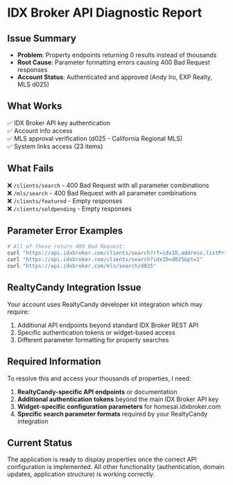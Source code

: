 # IDX Broker API Diagnostic Report

## Issue Summary
- **Problem**: Property endpoints returning 0 results instead of thousands
- **Root Cause**: Parameter formatting errors causing 400 Bad Request responses
- **Account Status**: Authenticated and approved (Andy Iro, EXP Realty, MLS d025)

## What Works
✅ IDX Broker API key authentication  
✅ Account info access  
✅ MLS approval verification (d025 - California Regional MLS)  
✅ System links access (23 items)  

## What Fails
❌ `/clients/search` - 400 Bad Request with all parameter combinations  
❌ `/mls/search` - 400 Bad Request with all parameter combinations  
❌ `/clients/featured` - Empty responses  
❌ `/clients/soldpending` - Empty responses  

## Parameter Error Examples
```bash
# All of these return 400 Bad Request:
curl "https://api.idxbroker.com/clients/search?rf=idxID,address,listPrice&count=10"
curl "https://api.idxbroker.com/clients/search?idxID=d025&pt=1"
curl "https://api.idxbroker.com/mls/search/d025"
```

## RealtyCandy Integration Issue
Your account uses RealtyCandy developer kit integration which may require:
1. Additional API endpoints beyond standard IDX Broker REST API
2. Specific authentication tokens or widget-based access
3. Different parameter formatting for property searches

## Required Information
To resolve this and access your thousands of properties, I need:

1. **RealtyCandy-specific API endpoints** or documentation
2. **Additional authentication tokens** beyond the main IDX Broker API key
3. **Widget-specific configuration parameters** for homesai.idxbroker.com
4. **Specific search parameter formats** required by your RealtyCandy integration

## Current Status
The application is ready to display properties once the correct API configuration is implemented. All other functionality (authentication, domain updates, application structure) is working correctly.